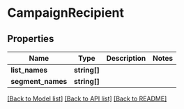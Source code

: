 # CampaignRecipient

## Properties
Name | Type | Description | Notes
------------ | ------------- | ------------- | -------------
**list_names** | **string[]** |  | 
**segment_names** | **string[]** |  | 

[[Back to Model list]](../README.md#documentation-for-models) [[Back to API list]](../README.md#documentation-for-api-endpoints) [[Back to README]](../README.md)


